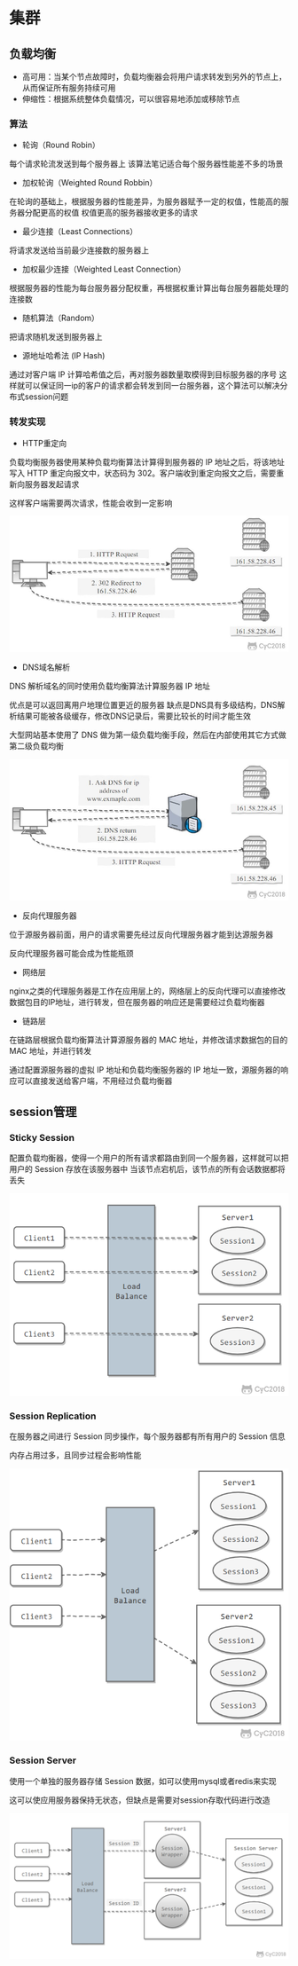 # 集群

## 负载均衡

- 高可用：当某个节点故障时，负载均衡器会将用户请求转发到另外的节点上，从而保证所有服务持续可用
- 伸缩性：根据系统整体负载情况，可以很容易地添加或移除节点

### 算法

- 轮询（Round Robin）

每个请求轮流发送到每个服务器上
该算法笔记适合每个服务器性能差不多的场景

- 加权轮询（Weighted Round Robbin）

在轮询的基础上，根据服务器的性能差异，为服务器赋予一定的权值，性能高的服务器分配更高的权值
权值更高的服务器接收更多的请求

- 最少连接（Least Connections）

将请求发送给当前最少连接数的服务器上

- 加权最少连接（Weighted Least Connection）

根据服务器的性能为每台服务器分配权重，再根据权重计算出每台服务器能处理的连接数

- 随机算法（Random）

把请求随机发送到服务器上

- 源地址哈希法 (IP Hash)

通过对客户端 IP 计算哈希值之后，再对服务器数量取模得到目标服务器的序号
这样就可以保证同一ip的客户的请求都会转发到同一台服务器，这个算法可以解决分布式session问题

### 转发实现

- HTTP重定向

负载均衡服务器使用某种负载均衡算法计算得到服务器的 IP 地址之后，将该地址写入 HTTP 重定向报文中，状态码为 302。客户端收到重定向报文之后，需要重新向服务器发起请求

这样客户端需要两次请求，性能会收到一定影响

![2020317145131](/assets/2020317145131.jpg)

- DNS域名解析

DNS 解析域名的同时使用负载均衡算法计算服务器 IP 地址

优点是可以返回离用户地理位置更近的服务器
缺点是DNS具有多级结构，DNS解析结果可能被各级缓存，修改DNS记录后，需要比较长的时间才能生效

大型网站基本使用了 DNS 做为第一级负载均衡手段，然后在内部使用其它方式做第二级负载均衡

![2020317145357](/assets/2020317145357.jpg)

- 反向代理服务器

位于源服务器前面，用户的请求需要先经过反向代理服务器才能到达源服务器

反向代理服务器可能会成为性能瓶颈

- 网络层

nginx之类的代理服务器是工作在应用层上的，网络层上的反向代理可以直接修改数据包目的IP地址，进行转发，但在服务器的响应还是需要经过负载均衡器

- 链路层

在链路层根据负载均衡算法计算源服务器的 MAC 地址，并修改请求数据包的目的 MAC 地址，并进行转发

通过配置源服务器的虚拟 IP 地址和负载均衡服务器的 IP 地址一致，源服务器的响应可以直接发送给客户端，不用经过负载均衡器

## session管理

### Sticky Session

配置负载均衡器，使得一个用户的所有请求都路由到同一个服务器，这样就可以把用户的 Session 存放在该服务器中
当该节点宕机后，该节点的所有会话数据都将丢失

![202031715046](/assets/202031715046.png)

### Session Replication

在服务器之间进行 Session 同步操作，每个服务器都有所有用户的 Session 信息

内存占用过多，且同步过程会影响性能

![202031715143](/assets/202031715143.png)

### Session Server

使用一个单独的服务器存储 Session 数据，如可以使用mysql或者redis来实现

这可以使应用服务器保持无状态，但缺点是需要对session存取代码进行改造

![202031715310](/assets/202031715310.png)